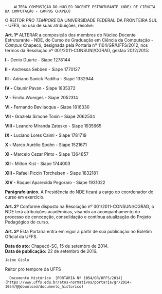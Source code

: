         ALTERA COMPOSIÇÃO DO NÚCLEO DOCENTE ESTRUTURANTE (NDE) DE CIÊNCIA DA COMPUTAÇÃO - CAMPUS CHAPECÓ  

O REITOR *PRO TEMPORE* DA UNIVERSIDADE FEDERAL DA FRONTEIRA SUL - UFFS, no uso de suas atribuições, resolve:

 **Art. 1º** ALTERAR a composição dos membros do Núcleo Docente Estruturante - NDE, do Curso de Graduação em Ciência da Computação - *Campus* Chapecó, designada pela Portaria nº 1104/GR/UFFS/2012, nos termos da Resolução nº 001/2011-CONSUNI/CGRAD, gestão 2012/2015:

 **I -** Denio Duarte - Siape 1278144

 **II -** Andressa Sebben - Siape 1770127

 **III -** Adriano Sanick Padilha - Siape 1332944

 **IV -** Claunir Pavan - Siape 1835372

 **V -** Emílio Wuerges - Siape 2052314

 **VI -** Fernando Bevilacqua - Siape 1816330

 **VII -** Graziela Simone Tonin - Siape 2062504

 **VIII -** Leandro Miranda Zatesko - Siape 1935665

 **IX -** Luciano Lores Caimi - Siape 1781719

 **X -** Marco Aurélio Spohn - Siape 1521671

 **XI -** Marcelo Cezar Pinto - Siape 1364857

 **XII -** Milton Kist - Siape 1744003

 **XIII -** Rafael Piccin Torchelsen - Siape 1832181

 **XIV -** Raquel Aparecida Pegoraro - Siape 1931022

 **Parágrafo único.** A Presidência do NDE ficará a cargo do coordenador do curso em exercício.

 **Art. 2º** Conforme disposto na Resolução nº 001/2011-CONSUNI/CGRAD, o NDE terá atribuições acadêmicas, visando ao acompanhamento do processo de concepção, consolidação e contínua atualização do Projeto Pedagógico do curso.

 **Art. 3º** Esta Portaria entra em vigor a partir de sua publicação no Boletim Oficial da UFFS.

  

   **Data do ato:** Chapecó-SC, 15 de setembro de 2014.   
 **Data de publicação:**  22 de setembro de 2016. 

    Jaime Giolo   
 Reitor pro tempore da UFFS 

      Documento Histórico  [PORTARIA Nº 1054/GR/UFFS/2014](https://www.uffs.edu.br/atos-normativos/portaria/gr/2014-1054/@@download/documento_historico)     
      